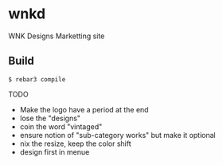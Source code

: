 wnkd
=====
WNK Designs Marketting site

Build
-----

    $ rebar3 compile


TODO

* Make the logo have a period at the end
* lose the "designs"
* coin the word "vintaged"
* ensure notion of "sub-category works" but make it optional
* nix the resize, keep the color shift
* design first in menue
